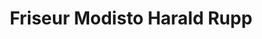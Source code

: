 ---
title: "Friseur Modisto Harald Rupp"
url: /pfullingen/friseur-modisto-harald-rupp/
shop: Friseur
---